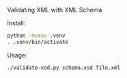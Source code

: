 Validating XML with XML Schema

Install:

~~~sh
python -mvenv .venv
. .venv/bin/activate
~~~

Usage:

~~~sh
./validate-xsd.py schema.xsd file.xml
~~~
